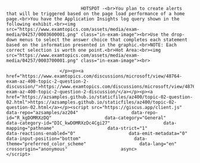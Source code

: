 <p class="card-text">
							
								HOTSPOT -<br>You plan to create alerts that will be triggered based on the page load performance of a home page.<br>You have the Application Insights log query shown in the following exhibit.<br><img src="https://www.examtopics.com/assets/media/exam-media/04257/0003600001.png" class="in-exam-image"><br>Use the drop-down menus to select the answer choice that completes each statement based on the information presented in the graphic.<br>NOTE: Each correct selection is worth one point.<br>Hot Area:<br><img src="https://www.examtopics.com/assets/media/exam-media/04257/0003700001.png" class="in-exam-image"><br>
							
						</p><p><a href="https://www.examtopics.com/discussions/microsoft/view/48764-exam-az-400-topic-2-question-2-discussion/">https://www.examtopics.com/discussions/microsoft/view/48764-exam-az-400-topic-2-question-2-discussion/</a></p><p><a href="https://azsamples.github.io/staticfiles/az400/topic-02-question-02.html">https://azsamples.github.io/staticfiles/az400/topic-02-question-02.html</a></p><script src="https://giscus.app/client.js"                    data-repo="azsamples/az204"                    data-repo-id="R_kgDOMRXzDQ"                    data-category="General"                    data-category-id="DIC_kwDOMRXzDc4Cgi27"                    data-mapping="pathname"                    data-strict="1"                    data-reactions-enabled="0"                    data-emit-metadata="0"                    data-input-position="bottom"                    data-theme="preferred_color_scheme"                    data-lang="en"                    crossorigin="anonymous"                    async>                    </script>